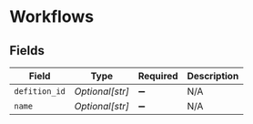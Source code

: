 # Workflows


## Fields

| Field              | Type               | Required           | Description        |
| ------------------ | ------------------ | ------------------ | ------------------ |
| `defition_id`      | *Optional[str]*    | :heavy_minus_sign: | N/A                |
| `name`             | *Optional[str]*    | :heavy_minus_sign: | N/A                |